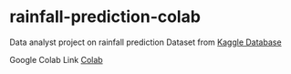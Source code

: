 # rainfall-prediction-colab
Data analyst project on rainfall prediction
Dataset from [Kaggle Database](https://www.kaggle.com/competitions/playground-series-s5e3)

Google Colab Link [Colab](https://colab.research.google.com/drive/1YLIvkMSl2za_7D3w_8oVXCYwL9z3nHhB?usp=sharing)
